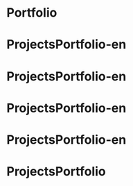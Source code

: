 # Portfolio
# ProjectsPortfolio-en
# ProjectsPortfolio-en
# ProjectsPortfolio-en
# ProjectsPortfolio-en
# ProjectsPortfolio
